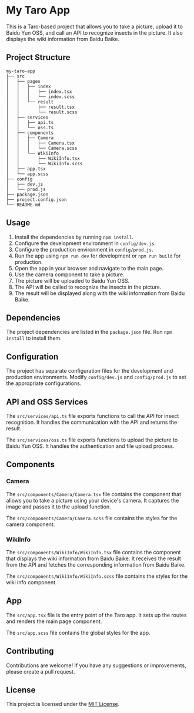 # My Taro App

This is a Taro-based project that allows you to take a picture, upload it to Baidu Yun OSS, and call an API to recognize insects in the picture. It also displays the wiki information from Baidu Baike.

## Project Structure

```
my-taro-app
├── src
│   ├── pages
│   │   ├── index
│   │   │   ├── index.tsx
│   │   │   └── index.scss
│   │   └── result
│   │       ├── result.tsx
│   │       └── result.scss
│   ├── services
│   │   ├── api.ts
│   │   └── oss.ts
│   ├── components
│   │   ├── Camera
│   │   │   ├── Camera.tsx
│   │   │   └── Camera.scss
│   │   └── WikiInfo
│   │       ├── WikiInfo.tsx
│   │       └── WikiInfo.scss
│   ├── app.tsx
│   └── app.scss
├── config
│   ├── dev.js
│   └── prod.js
├── package.json
├── project.config.json
└── README.md
```

## Usage

1. Install the dependencies by running `npm install`.
2. Configure the development environment in `config/dev.js`.
3. Configure the production environment in `config/prod.js`.
4. Run the app using `npm run dev` for development or `npm run build` for production.
5. Open the app in your browser and navigate to the main page.
6. Use the camera component to take a picture.
7. The picture will be uploaded to Baidu Yun OSS.
8. The API will be called to recognize the insects in the picture.
9. The result will be displayed along with the wiki information from Baidu Baike.

## Dependencies

The project dependencies are listed in the `package.json` file. Run `npm install` to install them.

## Configuration

The project has separate configuration files for the development and production environments. Modify `config/dev.js` and `config/prod.js` to set the appropriate configurations.

## API and OSS Services

The `src/services/api.ts` file exports functions to call the API for insect recognition. It handles the communication with the API and returns the result.

The `src/services/oss.ts` file exports functions to upload the picture to Baidu Yun OSS. It handles the authentication and file upload process.

## Components

### Camera

The `src/components/Camera/Camera.tsx` file contains the component that allows you to take a picture using your device's camera. It captures the image and passes it to the upload function.

The `src/components/Camera/Camera.scss` file contains the styles for the camera component.

### WikiInfo

The `src/components/WikiInfo/WikiInfo.tsx` file contains the component that displays the wiki information from Baidu Baike. It receives the result from the API and fetches the corresponding information from Baidu Baike.

The `src/components/WikiInfo/WikiInfo.scss` file contains the styles for the wiki info component.

## App

The `src/app.tsx` file is the entry point of the Taro app. It sets up the routes and renders the main page component.

The `src/app.scss` file contains the global styles for the app.

## Contributing

Contributions are welcome! If you have any suggestions or improvements, please create a pull request.

## License

This project is licensed under the [MIT License](LICENSE).
